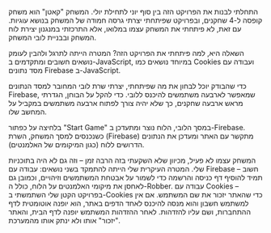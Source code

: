 התחלתי לבנות את הפרויקט הזה בין סוף יוני לתחילת יולי. המשחק "קאטן" הוא משחק קופסה ל-4 שחקנים, ובפרויקט שפיתחתי יצרתי גרסה חמודה של המשחק בנושא עוגיות. עם זאת, לא פיתחתי את המשחק עצמו במלואו, 
אלא התרכזתי במנגנון יצירת לוח המשחק ובבניית לובי המשחק.

השאלה היא, למה פיתחתי את הפרויקט הזה? המטרה הייתה לתרגל ולהבין לעומק נושאים חשובים ומתקדמים ב-JavaScript, 
במיוחד נושאים כמו Cookies ועבודה עם מסד נתונים Firebase ב-JavaScript.

כדי שהבודק יוכל לבחון את מה שפיתחתי, יצרתי שרת לובי המחובר למסד הנתונים Firebase, שמאפשר
לארבעה משתמשים להיכנס ללובי. כדי להקל על הבוחן, הגדרתי מראש ארבעה שחקנים, 
כך שלא יהיה צורך לפתוח ארבעה משתמשים במקביל על המחשב שלו.

בלחיצה על כפתור "Start Game" במסך הלובי, הלוח נוצר ומתעדכן ב-Firebase. כשנכנסים למסך המשחק,
השרת (Firebase) מתקשר עם האתר ומעדכן את הנתונים הדרושים ללוח (כגון המיקומים של האלמנטים).

המשחק עצמו לא פעיל, מכיוון שלא השקעתי בזה הרבה זמן – וזה גם לא היה בתוכניות שלי. המטרה העיקרית שלי הייתה להתמקד בשני נושאים:
עבודה עם Firebase – חשוב תמיד להוסיף דף כניסה והרשמה כדי לשמור על אבטחת המשתמשים וזיהויים, וכמובן גם לאחסן את מיקומי האלמנטים על הלוח, כולל ה-Robber.
עבודה עם Cookies – בפרויקט הקטן שלי השתמשתי ב-Cookies כדי שהאתר יזכור את שם המשתמש. אם אין למשתמש חשבון והוא מנסה להיכנס לאחד הדפים באתר, הוא יופנה 
אוטומטית לדף ההתחברות, ושם עליו להזדהות. לאחר ההזדהות המשתמש יופנה לדף הבית, והאתר "יזכור" אותו ולא ינתק אותו מהמערכת.

